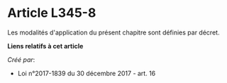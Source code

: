 # Article L345-8

Les modalités d'application du présent chapitre sont définies par décret.

**Liens relatifs à cet article**

_Créé par_:

  - Loi n°2017-1839 du 30 décembre 2017 - art. 16
